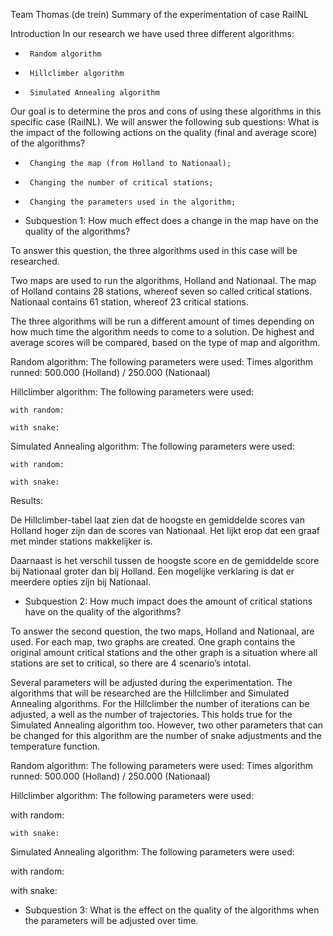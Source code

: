 Team Thomas (de trein) 
Summary of the experimentation of case RailNL

Introduction
In our research we have used three different algorithms: 
-      Random algorithm
-      Hillclimber algorithm
-      Simulated Annealing algorithm
 
Our goal is to determine the pros and cons of using these algorithms in this specific case (RailNL). We will answer the following sub questions: 
What is the impact of the following actions on the quality (final and average score) of the algorithms? 
-      Changing the map (from Holland to Nationaal);
-      Changing the number of critical stations;
-      Changing the parameters used in the algorithm;
 

- Subquestion 1: How much effect does a change in the map have on the quality of the algorithms? 
 
To answer this question, the three algorithms used in this case will be researched.

Two maps are used to run the algorithms, Holland and Nationaal. The map of Holland contains 28 stations, whereof seven so called critical stations. Nationaal contains 61 station, whereof 23 critical stations. 

The three algorithms will be run a different amount of times depending on how much time the algorithm needs to come to a solution. De highest and average scores will be compared, based on the type of map and algorithm.  
 
Random algorithm: 
The following parameters were used: 
Times algorithm runned: 500.000 (Holland) / 250.000 (Nationaal) 

Hillclimber algorithm:
The following parameters were used:

	with random:

	with snake:


Simulated Annealing algorithm:
The following parameters were used:
 
	with random:

	with snake: 



Results:

De Hillclimber-tabel laat zien dat de hoogste en gemiddelde scores van Holland hoger zijn dan de scores van Nationaal. Het lijkt erop dat een graaf met minder stations makkelijker is. 

Daarnaast is het verschil tussen de hoogste score en de gemiddelde score bij Nationaal groter dan bij Holland. Een mogelijke verklaring is dat er meerdere opties zijn bij Nationaal.




 

- Subquestion 2: How much impact does the amount of critical stations have on the quality of the algorithms?

To answer the second question, the two maps, Holland and Nationaal, are used. For each map, two graphs are created. One graph contains the original amount critical stations and the other graph is a situation where all stations are set to critical, so there are 4 scenario’s intotal.

Several parameters will be adjusted during the experimentation. The algorithms that will be 
researched are the Hillclimber and Simulated Annealing algorithms. For the Hillclimber the number of iterations can be adjusted, a well as the number of trajectories. This holds true for the Simulated Annealing algorithm too. However, two other parameters that can be changed for this algorithm are the number of snake adjustments and the temperature function. 

Random algorithm: 
The following parameters were used: 
Times algorithm runned: 500.000 (Holland) / 250.000 (Nationaal) 


Hillclimber algorithm:
The following parameters were used:

  with random:

	with snake:


Simulated Annealing algorithm:
The following parameters were used: 

  with random:

  with snake: 


 - Subquestion 3: What is the effect on the quality of the algorithms when the parameters will be adjusted over time. 
